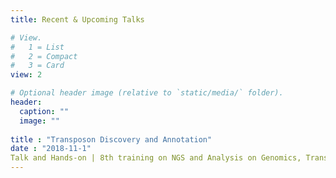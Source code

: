 ```yaml
---
title: Recent & Upcoming Talks

# View.
#   1 = List
#   2 = Compact
#   3 = Card
view: 2

# Optional header image (relative to `static/media/` folder).
header:
  caption: ""
  image: ""
  
title : "Transposon Discovery and Annotation"
date : "2018-11-1"
Talk and Hands-on | 8th training on NGS and Analysis on Genomics, Transcriptome and transposons | Bengaluru, India, Nov. 2018 | 
---
```

